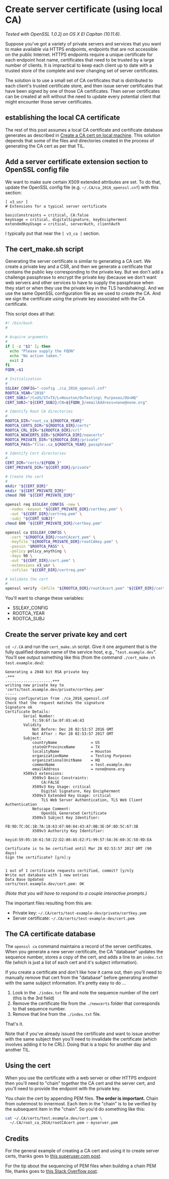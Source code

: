 # Create server certificate (using local CA)

_Tested with OpenSSL 1.0.2j on OS X El Capitan (10.11.6)._

Suppose you've got a variety of private servers and services that you want to make available via HTTPS endpoints, endpoints that are not accessible on the public Internet. HTTPS endpoints require a unique certificate for each endpoint host name, certificates that need to be trusted by a large number of clients. It is impractical to keep each client up to date with a trusted store of the complete and ever changing set of server certificates.

The solution is to use a small set of CA certificates that is distributed to each client's trusted certificate store, and then issue server certificates that have been signed by one of those CA certificates. Then server certificates can be created at will without the need to update every potential client that might encounter those server certificates.

## establishing the local CA certificate

The rest of this post assumes a local CA certificate and certificate database generates as described in [Create a CA cert on local machine](create-local-ca-cert.md). This solution depends that some of the files and directories created in the process of generating the CA cert as per that TIL.

## Add a server certificate extension section to OpenSSL config file

We want to make sure certain X509 extended attributes are set. To do that, update the OpenSSL config file (e.g. `~/.CA/ca_2016_openssl.cnf`) with this section:

```nohighlight
[ v3_usr ]
# Extensions for a typical server certificate

basicConstraints = critical, CA:false
keyUsage = critical, digitalSignature, keyEncipherment
extendedKeyUsage = critical, serverAuth, clientAuth
```

I typically put that near the `[ v3_ca ]` section.

## The cert_make.sh script

Generating the server certificate is similar to generating a CA cert. We create a private key and a CSR, and then we generate a certificate that contains the public key corresponding to the private key. But we don't add a challenge passphrase to encrypt the private key (because we don't want web servers and other services to have to supply the passphrase when they start or when they use the private key in the TLS handshaking). And we use the same OpenSSL configuration file as we used to create the CA. And we sign the certificate using the private key associated with the CA certificate.

This script does all that:

```bash
#! /bin/bash
#

# Acquire arguments
#
if [ -z "$1" ]; then
  echo "Please supply the FQDN"
  echo "No action taken."
  exit 2
fi
FQDN_=$1

# Initialization
#
SSLEAY_CONFIG="-config ./ca_2016_openssl.cnf"
ROOTCA_YEAR="2016"
CERT_SUBJ="/C=US/ST=TX/L=Houston/O=Testing\ Purposes/OU=HQ"
CERT_SUBJ="${CERT_SUBJ}/CN=${FQDN_}/emailAddress=none@none.org"

# Identify Root CA directories
#
ROOTCA_DIR="root_ca_${ROOTCA_YEAR}"
ROOTCA_CERTS_DIR="${ROOTCA_DIR}/certs"
ROOTCA_CRL_DIR="${ROOTCA_DIR}/crl"
ROOTCA_NEWCERTS_DIR="${ROOTCA_DIR}/newcerts"
ROOTCA_PRIVATE_DIR="${ROOTCA_DIR}/private"
ROOTCA_PASS="file:.ca_${ROOTCA_YEAR}_passphrase"

# Identify Cert directories
#
CERT_DIR="certs/${FQDN_}"
CERT_PRIVATE_DIR="${CERT_DIR}/private"

# Create the cert
#
mkdir "${CERT_DIR}"
mkdir "${CERT_PRIVATE_DIR}"
chmod 700 "${CERT_PRIVATE_DIR}"

openssl req $SSLEAY_CONFIG -new \
  -nodes -keyout "${CERT_PRIVATE_DIR}/certkey.pem" \
  -out "${CERT_DIR}/certreq.pem" \
  -subj "${CERT_SUBJ}"
chmod 600 "${CERT_PRIVATE_DIR}/certkey.pem"

openssl ca $SSLEAY_CONFIG \
  -cert "${ROOTCA_DIR}/rootCAcert.pem" \
  -keyfile "${ROOTCA_PRIVATE_DIR}/rootCAkey.pem" \
  -passin "$ROOTCA_PASS" \
  -policy policy_anything \
  -days 90 \
  -out "${CERT_DIR}/cert.pem" \
  -extensions v3_usr \
  -infiles "${CERT_DIR}/certreq.pem"

# Validate the cert
#
openssl verify -CAfile "${ROOTCA_DIR}/rootCAcert.pem" "${CERT_DIR}/cert.pem"
```

You'll want to change these variables:

* SSLEAY_CONFIG
* ROOTCA_YEAR
* ROOTCA_SUBJ

## Create the server private key and cert

`cd ~/.CA` and run the `cert_make.sh` script. Give it one argument that is the fully qualified domain name of the service host, e.g., "`test.example.dev`". You'll see output something like this (from the command `./cert_make.sh test.example.dev`):

```nohighlight
Generating a 2048 bit RSA private key
.+++
.....................+++
writing new private key to 'certs/test.example.dev/private/certkey.pem'
-----
Using configuration from ./ca_2016_openssl.cnf
Check that the request matches the signature
Signature ok
Certificate Details:
        Serial Number:
            fc:59:6f:1e:0f:65:e6:43
        Validity
            Not Before: Dec 28 02:53:57 2016 GMT
            Not After : Mar 28 02:53:57 2017 GMT
        Subject:
            countryName               = US
            stateOrProvinceName       = TX
            localityName              = Houston
            organizationName          = Testing Purposes
            organizationalUnitName    = HQ
            commonName                = test.example.dev
            emailAddress              = none@none.org
        X509v3 extensions:
            X509v3 Basic Constraints:
                CA:FALSE
            X509v3 Key Usage: critical
                Digital Signature, Key Encipherment
            X509v3 Extended Key Usage: critical
                TLS Web Server Authentication, TLS Web Client Authentication
            Netscape Comment:
                OpenSSL Generated Certificate
            X509v3 Subject Key Identifier:
                FB:9D:7C:DC:1B:7A:18:63:67:00:84:43:A7:0B:3E:DF:8D:5C:67:3B
            X509v3 Authority Key Identifier:
                keyid:59:05:10:61:58:22:D2:86:A5:E2:F1:99:57:5A:36:60:3C:58:9D:EA

Certificate is to be certified until Mar 28 02:53:57 2017 GMT (90 days)
Sign the certificate? [y/n]:y


1 out of 1 certificate requests certified, commit? [y/n]y
Write out database with 1 new entries
Data Base Updated
certs/test.example.dev/cert.pem: OK
```

_(Note that you will have to respond to a couple interactive prompts.)_

The important files resulting from this are:

* Private key: `~/.CA/certs/test-example-dev/private/certkey.pem`
* Server certificate: `~/.CA/certs/test-example-dev/cert.pem`

## The CA certificate database

The `openssl ca` command maintains a record of the server certificates. When you generate a new server certificate, the CA "database" updates the sequence number, stores a copy of the cert, and adds a line to an `index.txt` file (which is just a list of each cert and it's subject information).

If you create a certificate and don't like how it came out, then you'll need to manually remove that cert from the "database" before generating another with the same subject information. It's pretty easy to do ...

1. Look in the `./index.txt` file and note the sequence number of the cert (this is the 3rd field)
2. Remove the certificate file from the `./newcerts` folder that corresponds to that sequence number.
3. Remove that line from the `./index.txt` file.

That's it.

Note that if you've already issued the certificate and want to issue another with the same subject then you'll need to invalidate the certificate (which involves adding it to he CRL). Doing that is a topic for another day and another TIL.

## Using the cert

When you use the certificate with a web server or other HTTPS endpoint then you'll need to "chain" together the CA cert and the server cert, and you'll need to provide the endpoint with the private key.

You chain the cert by appending PEM files. **The order is important.** Chain from outermost to innermost. Each item in the "chain" is to be verified by the subsequent item in the "chain". So you'd do something like this:

```bash
cat ~/.CA/certs/test.example.dev/cert.pem \
  ~/.CA/root_ca_2016/rootCAcert.pem > myserver.pem
```

## Credits

For the general example of creating a CA cert and using it to create server certs, thanks goes to [this superuser.com post][opensslca].

For the tip about the sequencing of PEM files when building a chain PEM file, thanks goes to [this Stack Overflow post][chaining].

[opensslca]: http://superuser.com/a/464288/676289
[chaining]: http://stackoverflow.com/a/17420863/1392864
